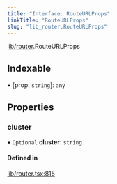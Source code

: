 ```yaml
---
title: "Interface: RouteURLProps"
linkTitle: "RouteURLProps"
slug: "lib_router.RouteURLProps"
---
```


[lib/router](../modules/lib_router.md).RouteURLProps

## Indexable

▪ [prop: `string`]: `any`

## Properties

### cluster

• `Optional` **cluster**: `string`

#### Defined in

[lib/router.tsx:815](https://github.com/headlamp-k8s/headlamp/blob/e3b4c5c7/frontend/src/lib/router.tsx#L815)
